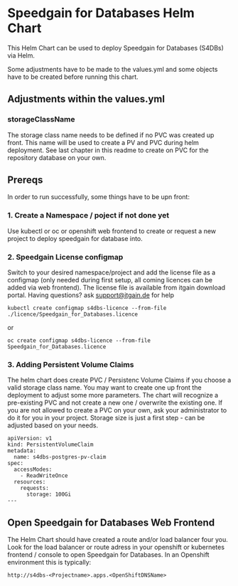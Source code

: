 # Speedgain for Databases Helm Chart
This Helm Chart can be used to deploy Speedgain for Databases (S4DBs) via Helm. 

Some adjustments have to be made to the values.yml and some objects have to be created before running this chart.

## Adjustments within the values.yml
### storageClassName
The storage class name needs to be defined if no PVC was created up front. This name will be used to create a PV and PVC during helm deployment. See last chapter in this readme to create on PVC for the repository database on your own.

## Prereqs
In order to run successfully, some things have to be upn front:

### 1. Create a Namespace / poject if not done yet

Use kubectl or oc or openshift web frontend to create or request a new project to deploy speedgain for database into.

### 2. Speedgain License configmap
Switch to your desired namespace/project and add the license file as a configmap (only needed during first setup, all coming licences can be added via web frontend). The license file is available from itgain download portal. Having questions? ask support@itgain.de for help

```
kubectl create configmap s4dbs-licence --from-file ./licence/Speedgain_for_Databases.licence
```
or
````
oc create configmap s4dbs-licence --from-file Speedgain_for_Databases.licence
````


### 3. Adding Persistent Volume Claims
The helm chart does create PVC / Persistenc Volume Claims if you choose a valid storage class name. You may want to create one up front the deployment to adjust some more parameters. The chart will recognize a pre-existing PVC and not create a new one / overwrite the existing one. If you are not allowed to create a PVC on your own, ask your administrator to do it for you in your project. Storage size is just a first step - can be adjusted based on your needs.

````
apiVersion: v1
kind: PersistentVolumeClaim
metadata:
  name: s4dbs-postgres-pv-claim
spec:
  accessModes:
    - ReadWriteOnce
  resources:
    requests:
      storage: 100Gi
---

````

## Open Speedgain for Databases Web Frontend
The Helm Chart should have created a route and/or load balancer four you. Look for the load balancer or route adress in your openshift or kubernetes frontend / console to open Speedgain for Databases.
In an Openshift environment this is typically:

`http://s4dbs-<Projectname>.apps.<OpenShiftDNSName>`
